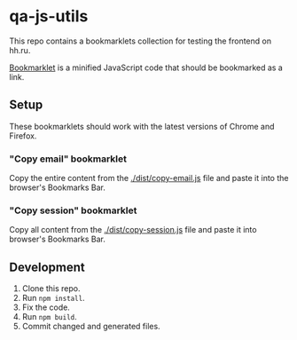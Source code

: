 # qa-js-utils

This repo contains a bookmarklets collection for testing the frontend on hh.ru.

[Bookmarklet](https://en.wikipedia.org/wiki/Bookmarklet) is a minified JavaScript code that should be bookmarked as a link.

## Setup

These bookmarklets should work with the latest versions of Chrome and Firefox.

### "Copy email" bookmarklet

Copy the entire content from the [./dist/copy-email.js](https://github.com/hhpsv/qa-js-utils/blob/master/dist/copy-email.js) file and paste it into the browser's Bookmarks Bar.

### "Copy session" bookmarklet

Copy all content from the [./dist/copy-session.js](https://github.com/hhpsv/qa-js-utils/blob/master/dist/copy-session.js) file and paste it into browser's Bookmarks Bar.

## Development

1. Clone this repo.
2. Run `npm install`.
3. Fix the code.
4. Run `npm build`.
5. Commit changed and generated files.